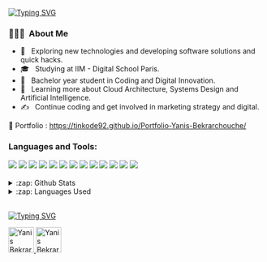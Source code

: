 
[![Typing SVG](https://readme-typing-svg.demolab.com?font=Nabla&size=40&pause=1000&color=FF0000&background=BF0A0A00&width=800&height=90&lines=Hi+I'm+Tinkode+alias+Yanis+Bekrarchouche+;Coding+and+Digital+Innovation+Student)](https://git.io/typing-svg)

<h3> 👨🏻‍💻 &nbsp;About Me </h3>

- 🤔 &nbsp; Exploring new technologies and developing software solutions and quick hacks.
- 🎓 &nbsp; Studying at IIM - Digital School Paris.
- 💼 &nbsp; Bachelor year student in Coding and Digital Innovation.
- 🌱 &nbsp; Learning more about Cloud Architecture, Systems Design and Artificial Intelligence.
- ✍️ &nbsp; Continue coding and get involved in marketing strategy and digital.

💼 Portfolio : https://tinkode92.github.io/Portfolio-Yanis-Bekrarchouche/



### Languages and Tools:
<div display="flex">
  <img src="https://img.shields.io/badge/html5%20-%23E34F26.svg?&style=for-the-badge&logo=html5&logoColor=white">
  <img src="https://img.shields.io/badge/css3%20-%231572B6.svg?&style=for-the-badge&logo=css3&logoColor=white">
  <img src="https://img.shields.io/badge/PHP-777BB4?style=for-the-badge&logo=php&logoColor=white">
  <img src="https://img.shields.io/badge/python%20-%2314354C.svg?&style=for-the-badge&logo=python&logoColor=white">
  <img src="https://img.shields.io/badge/JavaScript-323330?style=for-the-badge&logo=javascript&logoColor=F7DF1E">
  <img src="https://img.shields.io/badge/git%20-%23F05033.svg?&style=for-the-badge&logo=git&logoColor=white"/>
  <img src="https://img.shields.io/badge/github%20-%23121011.svg?&style=for-the-badge&logo=github&logoColor=white"/>
  <img src="https://img.shields.io/badge/Adobe%20XD-470137?style=for-the-badge&logo=Adobe%20XD&logoColor=#FF61F6"/>
  <img src="https://img.shields.io/badge/figma%20-%23F24E1E.svg?&style=for-the-badge&logo=figma&logoColor=white"/>
  <img src="https://img.shields.io/badge/C%2B%2B-00599C?style=for-the-badge&logo=c%2B%2B&logoColor=white" />
  <img src="https://img.shields.io/badge/Adobe%20Photoshop-31A8FF?style=for-the-badge&logo=Adobe%20Photoshop&logoColor=black" />
  <img src="https://img.shields.io/badge/Discord-5865F2?style=for-the-badge&logo=discord&logoColor=white" />
  <img src="https://img.shields.io/badge/VSCode-0078D4?style=for-the-badge&logo=visual%20studio%20code&logoColor=white" />


</div>
<br/>


<details>
  <summary>:zap: Github Stats</summary>
  
![tinkode92 GitHub stats](https://github-readme-stats.vercel.app/api?username=tinkode92&theme=great-gatsby)
</details>

<details>
  <summary>:zap: Languages Used</summary>
  <img src="https://github-readme-stats.vercel.app/api/top-langs/?username=tinkode92&layout=compact&bg_color=ffffff&text_color=333333">
</details>

<br/>


[![Typing SVG](https://readme-typing-svg.demolab.com?font=Nabla&size=40&pause=5000&color=FF0000&background=BF0A0A00&width=800&height=80&lines=Connect+with+Me)](https://git.io/typing-svg)

<a href="https://www.linkedin.com/in/yanis-b-437280236//">
    <img alt="Yanis Bekrarchouche| Linkedin" width="50px" src="https://pngimg.com/uploads/linkedIn/linkedIn_PNG38.png" />
</a>
</a>
<a href="mailto:yanis.bekrarchouche@edu.devinci.Fr">
    <img alt="Yanis Bekrarchouche| Gmail" width="50px" src="https://uploads-ssl.webflow.com/5ad4c302a9ea3372eaea975f/5b995a276460dc98cf54bd11_Gmail.png" />
</a>



